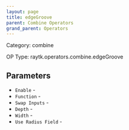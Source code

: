 ```yaml
---
layout: page
title: edgeGroove
parent: Combine Operators
grand_parent: Operators
---
```


Category: combine

OP Type: raytk.operators.combine.edgeGroove

## Parameters

* `Enable` - 
* `Function` - 
* `Swap Inputs` - 
* `Depth` - 
* `Width` - 
* `Use Radius Field` -
